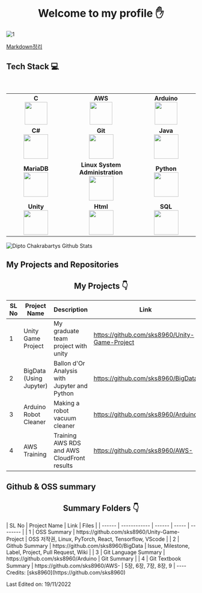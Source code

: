 <h1 align="center"> Welcome to my profile ✋ </h1>

![1](https://user-images.githubusercontent.com/101855945/202841102-3c478be0-5b48-4db0-8263-c33165f26a7e.JPG)

[Markdown정리](https://github.com/sks8960/OSS-lect/blob/main/QA%20%5B%EA%B0%9C%EC%9D%B8%EA%B3%BC%EC%A0%9C%5D%20%EB%A7%88%ED%81%AC%EB%8B%A4%EC%9A%B4%20%EC%A0%95%EB%A6%AC(10.19)/QA-05-20181820-%EC%8B%A0%EA%B2%BD%EC%8B%9D-markdown.md)

## Tech Stack :computer:

<br>
<table>
<tbody>
 <tr>
<td align="center" width="20%">
<span><b><center>C</center></b></span> 
<img height=60px src="https://user-images.githubusercontent.com/101855945/202842101-2738a191-9ddd-4763-a98b-3078adeaae19.JPG"> 
</td>

<td align="center" width="20%">
<span><b><center>AWS</center></b></span> 
<img height=60px src="https://encrypted-tbn0.gstatic.com/images?q=tbn%3AANd9GcQV9AyEyvrlIJLOfbxFLfOr03Qy5gRL0txWMQ&usqp=CAU"> 
</td>

<td align="center" width="20%">
<span><b><center>Arduino</center></b></span> 
<img height=60px src="https://user-images.githubusercontent.com/101855945/202842374-0b41832d-f31d-4d87-8d7e-4982a359570d.jpg"> 
</td>
</tr>

<tr>
<td align="center" width="20%">
<span><b><center>C#</center></b></span> 
<img height=65px src="https://user-images.githubusercontent.com/101855945/202842153-30337f20-c264-461b-8bcb-c54c60588e5b.png"> 
</td>

<td align="center" width="20%">
<span><b><center>Git</center></b></span> 
<img height=65px src="https://git-scm.com/images/logos/downloads/Git-Logo-2Color.png"> 
</td>

<td align="center" width="20%">
<span><b><center>Java</center></b></span> 
<img height=65px src="https://user-images.githubusercontent.com/101855945/202842166-fd126a08-037c-4c4b-a3c0-7d70120397aa.png"> 
</td>
</tr>

<tr>
<td align="center" width="20%">
<span><b><center>MariaDB</center></b></span> 
<img height=65px src="https://user-images.githubusercontent.com/101855945/202842187-602085dc-ebb9-40d3-8cee-350ade1b2b7b.png"> 
</td>

<td align="center" width="20%">
<span><b><center>Linux System Administration</center></b></span> 
<img height=65px src="https://upload.wikimedia.org/wikipedia/commons/a/af/Tux.png"> 
</td>



<td align="center" width="20%">
<span><b><center>Python</center></b></span> 
<img height=65px src="https://www.python.org/static/community_logos/python-logo.png"> 
</td>
</tr>

<tr>
<td align="center" width="20%">
<span><b><center>Unity</center></b></span> 
<img height=65px src="https://user-images.githubusercontent.com/101855945/202842450-1f7bbcd0-e8e6-43c7-af03-20a3bead3899.jpg"> 
</td>

<td align="center" width="20%">
<span><b><center>Html</center></b></span> 
<img height=65px src="https://user-images.githubusercontent.com/101855945/202842255-6b93d0a1-9c4b-43ff-8916-ab63ab7944fc.png"> 
</td>

<td align="center" width="20%">
<span><b><center>SQL</center></b></span> 
<img height=65px src="https://i0.wp.com/www.complexsql.com/wp-content/uploads/2017/01/sql-logo.jpg?ssl=1"> 
</td>
</tr>

</tbody>
</table>


 
![Dipto Chakrabartys Github Stats](https://github-readme-stats.vercel.app/api?username=sks8960&show_icons=true_color=fff&icon_color=79ff97&text_color=9f9f9f&bg_color=151515)



## My Projects and Repositories

<h2 align="center">My Projects 👇 </h2>

| SL No | Project Name | Description | Link | Tech Stack |
| ------ | ------------ | ------ | ----- | -------- |
| 1 | Unity Game Project | My graduate team project with unity | https://github.com/sks8960/Unity-Game-Project | C#, Unity | 
| 2 | BigData (Using Jupyter) | Ballon d'Or Analysis with Jupyter and Python | https://github.com/sks8960/BigData | Jupyter, Python |
| 3 | Arduino Robot Cleaner | Making a robot vacuum cleaner | https://github.com/sks8960/Arduino | C, Arduino |
| 4 | AWS Training | Training AWS RDS and AWS CloudFront results | https://github.com/sks8960/AWS- | AWS RDS, AWS CloudFront |

## Github & OSS summary

<h2 align="center">Summary Folders 👇</h2>
| SL No | Project Name | Link | Files |
| ------ | ------------ | ------ | ----- | -------- |
| 1 | OSS Summary | https://github.com/sks8960/Unity-Game-Project | OSS 저작권, Linux, PyTorch, React, Tensorflow, VScode | 
| 2 | Github Summary | https://github.com/sks8960/BigData | Issue, Milestone, Label, Project, Pull Request, Wiki |
| 3 | Git Language Summary | https://github.com/sks8960/Arduino | Git Summary |
| 4 | Git Textbook Summary | https://github.com/sks8960/AWS- | 5장, 6장, 7장, 8장, 9 |
----
Credits: [sks8960](https://github.com/sks8960)

Last Edited on: 19/11/2022
